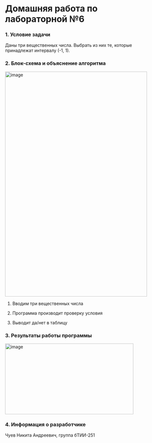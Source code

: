 <h1>Домашняя работа по лабораторной №6</h1>


<h3>1. Условие задачи</h3>
Даны три вещественных числа. Выбрать из них те, которые
принадлежат интервалу (-1, 1).

<h3>2. Блок-схема и объяснение алгоритма</h3>
<img width="461" height="728" alt="image" src="https://github.com/user-attachments/assets/a9cc9a40-0b6b-4889-8627-70a9a0e5fe3a" />

1. Вводим три вещественных числа

2. Программа производит проверку условия

3. Выводит да/нет в таблицу


<h3>3. Результаты работы программы</h3>
<img width="417" height="229" alt="image" src="https://github.com/user-attachments/assets/8792172e-8875-40d0-bc3b-072d6bff2094" />

<h3>4. Информация о разработчике</h3>
Чуев Никита Андреевич, группа бТИИ-251

